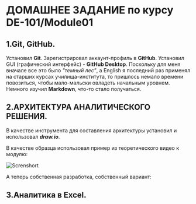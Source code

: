 # ДОМАШНЕЕ ЗАДАНИЕ по курсу DE-101/Module01

## 1.Git, GitHub.
Установил **Git**. Зарегистрировал аккаунт-профиль в __GitHub__. Установил GUI (графический интерфейс) - **GitHub Desktop**.  Поскольку для меня вначале все это было *"темный лес"*, а English я последний раз применял на старших курсах училища-института, то пришлось немало времени повозиться, чтобы мало-мальски овладеть начальным уровнем. Немного изучил __Markdown__, что-то стало получаться.

## 2.АРХИТЕКТУРА АНАЛИТИЧЕСКОГО РЕШЕНИЯ.
  
В качестве инструмента для составления архитектуры установил и использовал **_draw.io_**. 

В качестве образца использовал пример из теоретического видео к модулю:

![Screnshort](https://github.com/brrndalex/Training/blob/main/DE-101/Module01/Архитектура.png)

А теперь собственная разработка, собственный вариант:

## 3.Аналитика в Excel.
